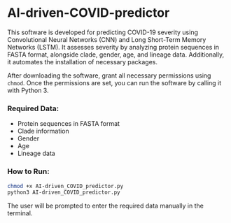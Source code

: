 # AI-driven-COVID-predictor
This software is developed for predicting COVID-19 severity using Convolutional Neural Networks (CNN) and Long Short-Term Memory Networks (LSTM). It assesses severity by analyzing protein sequences in FASTA format, alongside clade, gender, age, and lineage data. Additionally, it automates the installation of necessary packages.

After downloading the software, grant all necessary permissions using `chmod`. Once the permissions are set, you can run the software by calling it with Python 3.

### Required Data:
- Protein sequences in FASTA format
- Clade information
- Gender
- Age
- Lineage data

### How to Run:
```bash
chmod +x AI-driven_COVID_predictor.py
python3 AI-driven_COVID_predictor.py
```

The user will be prompted to enter the required data manually in the terminal.
